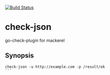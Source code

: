 [![Build Status](https://travis-ci.org/nagashim/check-json.svg?branch=master)](https://travis-ci.org/nagashim/check-json)

# check-json

go-check-plugin for mackerel

## Synopsis

````shell
check-json -u http://example.com -p /result/ok
```
